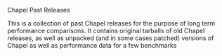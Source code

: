 Chapel Past Releases 

This is a collection of past Chapel releases for the purpose of long term
performance comparisons. It contains original tarballs of old Chapel releases,
as well as unpacked (and in some cases patched) versions of Chapel as well as
performance data for a few benchmarks
